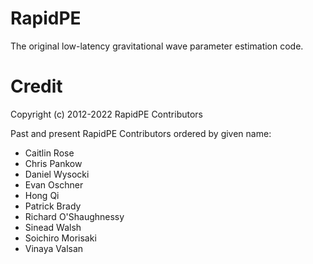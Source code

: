 # RapidPE

The original low-latency gravitational wave parameter estimation code.


# Credit

Copyright (c) 2012-2022 RapidPE Contributors

Past and present RapidPE Contributors ordered by given name:

- Caitlin Rose
- Chris Pankow
- Daniel Wysocki
- Evan Oschner
- Hong Qi
- Patrick Brady
- Richard O'Shaughnessy
- Sinead Walsh
- Soichiro Morisaki
- Vinaya Valsan
